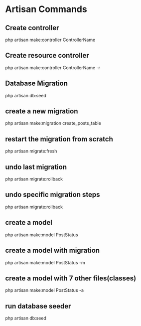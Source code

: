 # Artisan Commands

## Create controller
php artisan make:controller ControllerName

## Create resource controller
php artisan make:controller ControllerName -r


## Database Migration
php artisan db:seed


## create a new migration
php artisan make:migration create_posts_table


## restart the migration from scratch
php artisan migrate:fresh


## undo last migration
php artisan migrate:rollback

## undo specific migration steps
php artisan migrate:rollback


## create a model
php artisan make:model PostStatus

## create a model with migration
php artisan make:model PostStatus -m

## create a model with 7 other files(classes)
php artisan make:model PostStatus -a


## run database seeder
php artisan db:seed
